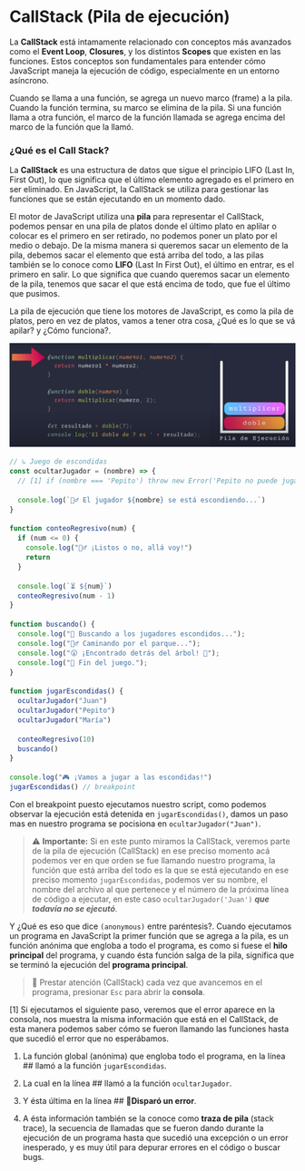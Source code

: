 # CallStack (Pila de ejecución)

La **CallStack** está intamamente relacionado con conceptos más avanzados como el **Event Loop**, **Closures**, y los distintos **Scopes** que existen en las funciones. Estos conceptos son fundamentales para entender cómo JavaScript maneja la ejecución de código, especialmente en un entorno asíncrono.

Cuando se llama a una función, se agrega un nuevo marco (frame) a la pila. Cuando la función termina, su marco se elimina de la pila. Si una función llama a otra función, el marco de la función llamada se agrega encima del marco de la función que la llamó.

### ¿Qué es el Call Stack?

La **CallStack** es una estructura de datos que sigue el principio LIFO (Last In, First Out), lo que significa que el último elemento agregado es el primero en ser eliminado. En JavaScript, la CallStack se utiliza para gestionar las funciones que se están ejecutando en un momento dado.

El motor de JavaScript utiliza una **pila** para representar el CallStack, podemos pensar en una pila de platos donde el último plato en aplilar o colocar es el primero en ser retirado, no podemos poner un plato por el medio o debajo. De la misma manera si queremos sacar un elemento de la pila, debemos sacar el elemento que está arriba del todo, a las pilas también se lo conoce como **LIFO** (Last In First Out), el último en entrar, es el primero en salir. Lo que significa que cuando queremos sacar un elemento de la pila, tenemos que sacar el que está encima de todo, que fue el último que pusimos.

La pila de ejecución que tiene los motores de JavaScript, es como la pila de platos, pero en vez de platos, vamos a tener otra cosa, ¿Qué es lo que se vá apilar? y ¿Cómo funciona?.

![Script JavaScript CallStack](../img/01-script-callstack.png)

<!--
<p align="center">
  <img src="../img/01-script-callstack.png" alt="Script JavaScript CallStack" width="500" />
</p>
<p align="center"><em>Figura 1. CallStack - Script</em></p>
-->

```js
// ↳ Juego de escondidas
const ocultarJugador = (nombre) => {
  // [1] if (nombre === 'Pepito') throw new Error('Pepito no puede jugar hoy 🤕');

  console.log(`🧍‍♂️ El jugador ${nombre} se está escondiendo...`)
}

function conteoRegresivo(num) {
  if (num <= 0) {
    console.log("🕵️‍♂️ ¡Listos o no, allá voy!")
    return
  }

  console.log(`⏳ ${num}`)
  conteoRegresivo(num - 1)
}

function buscando() {
  console.log("👀 Buscando a los jugadores escondidos...");
  console.log("🚶‍♂️ Caminando por el parque...");
  console.log("😮 ¡Encontrado detrás del árbol! 🌳");
  console.log("🏁 Fin del juego.");
}

function jugarEscondidas() {
  ocultarJugador("Juan")
  ocultarJugador("Pepito")
  ocultarJugador("María")

  conteoRegresivo(10)
  buscando()
}

console.log("🎮 ¡Vamos a jugar a las escondidas!")
jugarEscondidas() // breakpoint
```

Con el breakpoint puesto ejecutamos nuestro script, como podemos observar la ejecución está detenida en `jugarEscondidas()`, damos un paso mas en nuestro programa se pocisiona en `ocultarJugador("Juan")`.

>⚠️ **Importante:** Si en este punto miramos la CallStack, veremos parte de la pila de ejecución (CallStack) en ese preciso momento acá podemos ver en que orden se fue llamando nuestro programa, la función que está arriba del todo es la que se está ejecutando en ese preciso momento `jugarEscondidas`, podemos ver su nombre, el nombre del archivo al que pertenece y el número de la próxima línea de código a ejecutar, en este caso `ocultarJugador('Juan')` ***que todavía no se ejecutó***.

Y ¿Qué es eso que dice `(anonymous)` entre paréntesis?. Cuando ejecutamos un programa en JavaScript la primer función que se agrega a la pila, es un función anónima que engloba a todo el programa, es como si fuese el **hilo principal** del programa, y cuando ésta función salga de la pila, significa que se terminó la ejecución del **programa principal**.

>👀 Prestar atención (CallStack) cada vez que avancemos en el programa, presionar `Esc` para abrir la **consola**.

[1] Si ejecutamos el siguiente paso, veremos que el error aparece en la consola, nos muestra la misma información que está en el CallStack, de esta manera podemos saber cómo se fueron llamando las funciones hasta que sucedió el error que no esperábamos.

1. La función global (anónima) que engloba todo el programa, en la línea ## llamó a la función `jugarEscondidas`.

2. La cual en la línea ## llamó a la función `ocultarJugador`.

3. Y ésta última en la línea ## 🐞**Disparó un error**.

4. A ésta información también se la conoce como **traza de pila** (stack trace), la secuencia de llamadas que se fueron dando durante la ejecución de un programa hasta que sucedió una excepción o un error inesperado, y es muy útil para depurar errores en el código o buscar bugs.


